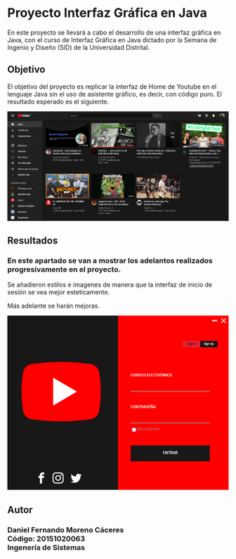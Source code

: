 # Proyecto Interfaz Gráfica en Java

En este proyecto se llevará a cabo el desarrollo de una interfaz gráfica en Java, con el curso de Interfaz Gráfica en Java dictado por la Semana de Ingenio y Diseño (SID) de la Universidad Distrital.

## Objetivo

El objetivo del proyecto es replicar la interfaz de Home de Youtube en el lenguaje Java sin el uso de asistente gráfico, es decir, con código puro. El resultado esperado es el siguiente.

![Target](./src/assets/static/Target.png)

## Resultados

<h3>
    En este apartado se van a mostrar los adelantos realizados progresivamente en el proyecto.
</h3>

Se añadieron estilos e imagenes de manera que la interfaz de inicio de sesión se vea mejor esteticamente.

Más adelante se harán mejoras.

![Interfaz](./src/assets/static/Login_2.png)

## Autor

<h3>
    Daniel Fernando Moreno Cáceres <br>
    Código: 20151020063 <br>
    Ingenería de Sistemas <br>
</h3>
